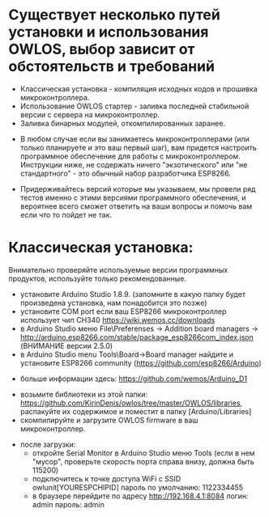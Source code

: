﻿# Существует несколько путей установки и использования OWLOS, выбор зависит от обстоятельств и требований
  - Классическая установка - компиляция исходных кодов и прошивка микроконтроллера. 
  - Использование OWLOS стартер - заливка последней стабильной версии с сервера на микроконтроллер. 
  - Заливка бинарных модулей, откомпилированных заранее. 

  * В любом случае если вы занимаетесь микроконтроллерами (или только планируете и это ваш первый шаг), вам придется 
  настроить программное обеспечение для работы с микроконтроллером. Инструкции ниже, не содержать ничего "экзотического" или 
  "не стандартного" - это обычный набор разработчика ESP8266.

  * Придерживайтесь версий которые мы указываем, мы провели ряд тестов именно с этими версиями программного обеспечения, и 
  вероятнее всего сможет ответить на ваши вопросы и помочь вам если что то пойдет не так. 


# Классическая установка:
Внимательно проверяйте используемые версии программных продуктов, используйте только рекомендованные. 
  - установите Arduino Studio 1.8.9. (запомните в какую папку будет произведена установка, нам понадобится это позже)
  - установите COM port если ваш ESP8266 микроконтроллер использует чип CH340 https://wiki.wemos.cc/downloads
  - в Arduino Studio меню File\Preferenses -> Addition board managers -> http://arduino.esp8266.com/stable/package_esp8266com_index.json (ВНИМАНИЕ версии 2.5.0)
  - в Arduino Studio menu Tools\Board->Board manager найдите и установите ESP8266 community (https://github.com/esp8266/Arduino)
  * больше информации здесь: https://github.com/wemos/Arduino_D1
  - возьмите библиотеки из этой папки: https://github.com/KirinDenis/owlos/tree/master/OWLOS/libraries, распакуйте их содержимое и поместит в папку [Arduino/Libraries]
  - скомпилируйте и загрузите OWLOS firmware в ваш микроконтроллер. 
  * после загрузки:  
    - откройте Serial Monitor в Arduino Studio меню Tools (если в нем "мусор", проверьте скорость порта справа внизу, должна быть 115200)
	- подключитесь к точке доступа WiFi с SSID owlunit[YOURESPCHIPID]  пароль по умолчанию: 1122334455
	- в браузере перейдите по адресу http://192.168.4.1:8084 логин: admin пароль: admin
